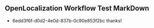 ## OpenLocalization Workflow Test MarkDown
* 6edd3f6f-d0d2-4e0d-837b-0c90e853f2bc thanks!

<!--HONumber=Aug16_HO1-->


